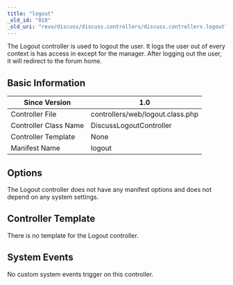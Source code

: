 ```yaml
---
title: "logout"
_old_id: "818"
_old_uri: "revo/discuss/discuss.controllers/discuss.controllers.logout"
---
```


The Logout controller is used to logout the user. It logs the user out of every context is has access in except for the manager. After logging out the user, it will redirect to the forum home.

## Basic Information

| Since Version         | 1.0                              |
| --------------------- | -------------------------------- |
| Controller File       | controllers/web/logout.class.php |
| Controller Class Name | DiscussLogoutController          |
| Controller Template   | None                             |
| Manifest Name         | logout                           |

## Options

The Logout controller does not have any manifest options and does not depend on any system settings.

## Controller Template

There is no template for the Logout controller.

## System Events

No custom system events trigger on this controller.